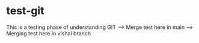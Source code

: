 # test-git
This is a testing phase of understanding GIT
--> Merge test here in main
--> Merging test here in vishal branch
